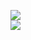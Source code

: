 [![](https://img.shields.io/badge/Made%20With-Github%20Spray-lightgrey.svg?style=for-the-badge&logo=github)](https://github.com/Annihil/github-spray#19692)  
[![](https://i.imgur.com/2DrTn0Z.gif)](https://github.com/Annihil/github-spray)